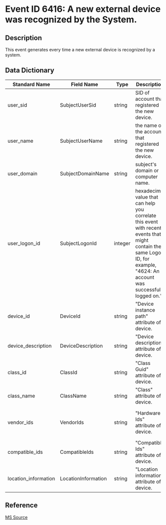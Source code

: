 # Event ID 6416: A new external device was recognized by the System.

## Description

This event generates every time a new external device is recognized by a system.

## Data Dictionary

|Standard Name|Field Name|Type|Description|Sample Value|
|---|---|---|---|---|
|user_sid|SubjectUserSid|string|SID of account that registered the new device.|S-1-5-18|
|user_name|SubjectUserName|string|the name of the account that registered the new device.|DESKTOP-NFC0HVN$|
|user_domain|SubjectDomainName|string|subject's domain or computer name.|WORKGROUP|
|user_logon_id|SubjectLogonId|integer|hexadecimal value that can help you correlate this event with recent events that might contain the same Logon ID, for example, "4624: An account was successfully logged on."|0x3e7|
|device_id|DeviceId|string|"Device instance path" attribute of device.|SCSI\\Disk&Ven\_Seagate&Prod\_Expansion\\000000|
|device_description|DeviceDescription|string|"Device description" attribute of device.|Seagate Expansion SCSI Disk Device|
|class_id|ClassId|string|"Class Guid" attribute of device.|{4D36E967-E325-11CE-BFC1-08002BE10318}|
|class_name|ClassName|string|"Class" attribute of device.|DiskDrive|
|vendor_ids|VendorIds|string|"Hardware Ids" attribute of device.|SCSI\\DiskSeagate\_Expansion\_\_\_\_\_\_\_0636 SCSI\\DiskSeagate\_Expansion\_\_\_\_\_\_\_ SCSI\\DiskSeagate\_ SCSI\\Seagate\_Expansion\_\_\_\_\_\_\_0 Seagate\_Expansion\_\_\_\_\_\_\_0 GenDisk|
|compatible_ids|CompatibleIds|string|"Compatible Ids" attribute of device.|SCSI\\Disk SCSI\\RAW|
|location_information|LocationInformation|string|"Location information" attribute of device.|Bus Number 0, Target Id 0, LUN 0|

## Reference

[MS Source](https://github.com/MicrosoftDocs/windows-itpro-docs/blob/public/windows/security/threat-protection/auditing/event-6416.md)